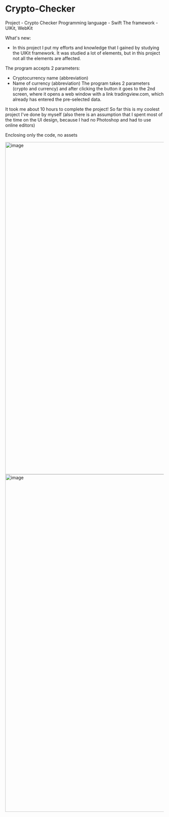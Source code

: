 # Crypto-Checker
Project - Crypto Checker
Programming language - Swift
The framework - UIKit, WebKit

What's new:
- In this project I put my efforts and knowledge that I gained by studying the UIKit framework. It was studied a lot of elements, but in this project not all the elements are affected.

The program accepts 2 parameters:
- Cryptocurrency name (abbreviation)
- Name of currency (abbreviation)
The program takes 2 parameters (crypto and currency) and after clicking the button it goes to the 2nd screen, where it opens a web window with a link tradingview.com, which already has entered the pre-selected data.

It took me about 10 hours to complete the project! So far this is my coolest project I've done by myself (also there is an assumption that I spent most of the time on the UI design, because I had no Photoshop and had to use online editors)

Enclosing only the code, no assets

<img width="1054" alt="image" src="https://user-images.githubusercontent.com/107930591/186722711-16255143-4b9e-4cbc-8ddd-4908a0b8a97e.png">
<img width="1071" alt="image" src="https://user-images.githubusercontent.com/107930591/186722808-f72408fd-4906-4cae-8ba3-629a27928043.png">


